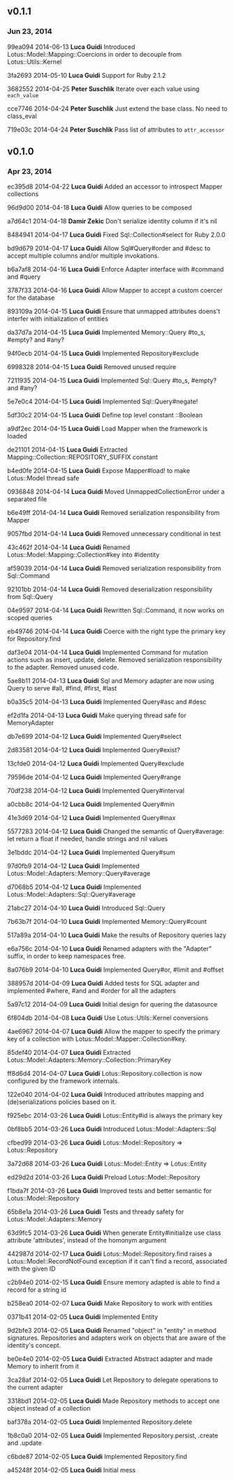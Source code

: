 ## v0.1.1
### Jun 23, 2014

99ea094 2014-06-13 **Luca Guidi** Introduced Lotus::Model::Mapping::Coercions in order to decouple from Lotus::Utils::Kernel

3fa2693 2014-05-10 **Luca Guidi** Support for Ruby 2.1.2

3682552 2014-04-25 **Peter Suschlik** Iterate over each value using `each_value`

cce7746 2014-04-24 **Peter Suschlik** Just extend the base class. No need to class_eval

719e03c 2014-04-24 **Peter Suschlik** Pass list of attributes to `attr_accessor`

## v0.1.0
### Apr 23, 2014

ec395d8 2014-04-22 **Luca Guidi** Added an accessor to introspect Mapper collections

96d9d00 2014-04-18 **Luca Guidi** Allow queries to be composed

a7d64c1 2014-04-18 **Damir Zekic**  Don't serialize identity column if it's nil

8484941 2014-04-17 **Luca Guidi** Fixed Sql::Collection#select for Ruby 2.0.0

bd9d679 2014-04-17 **Luca Guidi** Allow Sql#Query#order and #desc to accept multiple columns and/or multiple invokations.

b6a7af8 2014-04-16 **Luca Guidi** Enforce Adapter interface with #command and #query

3787f33 2014-04-16 **Luca Guidi** Allow Mapper to accept a custom coercer for the database

893109a 2014-04-15 **Luca Guidi** Ensure that unmapped attributes doens't interfer with initialization of entities

da37d7a 2014-04-15 **Luca Guidi** Implemented Memory::Query #to_s, #empty? and #any?

94f0ecb 2014-04-15 **Luca Guidi** Implemented Repository#exclude

6998328 2014-04-15 **Luca Guidi** Removed unused require

7211935 2014-04-15 **Luca Guidi** Implemented Sql::Query #to_s, #empty? and #any?

5e7e0c4 2014-04-15 **Luca Guidi** Implemented Sql::Query#negate!

5df30c2 2014-04-15 **Luca Guidi** Define top level constant ::Boolean

a9df2ec 2014-04-15 **Luca Guidi** Load Mapper when the framework is loaded

de21101 2014-04-15 **Luca Guidi** Extracted Mapping::Collection::REPOSITORY_SUFFIX constant

b4ed0fe 2014-04-15 **Luca Guidi** Expose Mapper#load! to make Lotus::Model thread safe

0936848 2014-04-14 **Luca Guidi** Moved UnmappedCollectionError under a separated file

b6e49ff 2014-04-14 **Luca Guidi** Removed serialization responsibility from Mapper

9057fbd 2014-04-14 **Luca Guidi** Removed unnecessary conditional in test

43c462f 2014-04-14 **Luca Guidi** Renamed Lotus::Model::Mapping::Collection#key into #identity

af59039 2014-04-14 **Luca Guidi** Removed serialization responsibility from Sql::Command

92101bb 2014-04-14 **Luca Guidi** Removed deserialization responsibility from Sql::Query

04e9597 2014-04-14 **Luca Guidi** Rewritten Sql::Command, it now works on scoped queries

eb49746 2014-04-14 **Luca Guidi** Coerce with the right type the primary key for Repository.find

daf3e04 2014-04-14 **Luca Guidi** Implemented Command for mutation actions such as insert, update, delete. Removed serialization responsibility to the adapter. Removed unused code.

5ae8b11 2014-04-13 **Luca Guidi** Sql and Memory adapter are now using Query to serve #all, #find, #first, #last

b0a35c5 2014-04-13 **Luca Guidi** Implemented Query#asc and #desc

ef2d1fa 2014-04-13 **Luca Guidi** Make querying thread safe for MemoryAdapter

db7e699 2014-04-12 **Luca Guidi** Implemented Query#select

2d83581 2014-04-12 **Luca Guidi** Implemented Query#exist?

13cfde0 2014-04-12 **Luca Guidi** Implemented Query#exclude

79596de 2014-04-12 **Luca Guidi** Implemented Query#range

70df238 2014-04-12 **Luca Guidi** Implemented Query#interval

a0cbb8c 2014-04-12 **Luca Guidi** Implemented Query#min

41e3d69 2014-04-12 **Luca Guidi** Implemented Query#max

5577283 2014-04-12 **Luca Guidi** Changed the semantic of Query#average: let return a float if needed, handle strings and nil values

3e1bddc 2014-04-12 **Luca Guidi** Implemented Query#sum

97d0fb9 2014-04-12 **Luca Guidi** Implemented Lotus::Model::Adapters::Memory::Query#average

d7068b5 2014-04-12 **Luca Guidi** Implemented Lotus::Model::Adapters::Sql::Query#average

21abc27 2014-04-10 **Luca Guidi** Introduced Sql::Query

7b63b7f 2014-04-10 **Luca Guidi** Implemented Memory::Query#count

517a89a 2014-04-10 **Luca Guidi** Make the results of Repository queries lazy

e6a756c 2014-04-10 **Luca Guidi** Renamed adapters with the "Adapter" suffix, in order to keep namespaces free.

8a076b9 2014-04-10 **Luca Guidi** Implemented Query#or, #limit and #offset

388957d 2014-04-09 **Luca Guidi** Added tests for SQL adapter and implemented #where, #and and #order for all the adapters

5a97c12 2014-04-09 **Luca Guidi** Initial design for quering the datasource

6f804db 2014-04-08 **Luca Guidi** Use Lotus::Utils::Kernel conversions

4ae6967 2014-04-07 **Luca Guidi** Allow the mapper to specify the primary key of a collection with Lotus::Model::Mapper::Collection#key.

85def40 2014-04-07 **Luca Guidi** Extracted Lotus::Model::Adapters::Memory::Collection::PrimaryKey

ff8d6d4 2014-04-07 **Luca Guidi** Lotus::Repository.collection is now configured by the framework internals.

122e040 2014-04-02 **Luca Guidi** Introduced attributes mapping and (de)serializations policies based on it.

f925ebc 2014-03-26 **Luca Guidi** Lotus::Entity#id is always the primary key

0bf8bb5 2014-03-26 **Luca Guidi** Introduced Lotus::Model::Adapters::Sql

cfbed99 2014-03-26 **Luca Guidi** Lotus::Model::Repository => Lotus::Repository

3a72d68 2014-03-26 **Luca Guidi** Lotus::Model::Entity => Lotus::Entity

ed29d2d 2014-03-26 **Luca Guidi** Preload Lotus::Model::Repository

f1bda7f 2014-03-26 **Luca Guidi** Improved tests and better semantic for Lotus::Model::Repository

65b8e1a 2014-03-26 **Luca Guidi** Tests and thready safety for Lotus::Model::Adapters::Memory

63d9fc5 2014-03-26 **Luca Guidi** When generate Entity#initialize use class attribute 'attributes', instead of the homonym argument

442987d 2014-02-17 **Luca Guidi** Lotus::Model::Repository.find raises a Lotus::Model::RecordNotFound exception if it can't find a record, associated with the given ID

c2b94e0 2014-02-15 **Luca Guidi** Ensure memory adapted is able to find a record for a string id

b258ea0 2014-02-07 **Luca Guidi** Make Repository to work with entities

0371b41 2014-02-05 **Luca Guidi** Implemented Entity

9d2bfe3 2014-02-05 **Luca Guidi** Renamed "object" in "entity" in method signatures. Repositories and adapters work on objects that are aware of the identity's concept.

be0e4e0 2014-02-05 **Luca Guidi** Extracted Abstract adapter and made Memory to inherit from it

3ca28af 2014-02-05 **Luca Guidi** Let Repository to delegate operations to the current adapter

3318bd1 2014-02-05 **Luca Guidi** Made Repository methods to accept one object instead of a collection

baf378a 2014-02-05 **Luca Guidi** Implemented Repository.delete

1b8c0a0 2014-02-05 **Luca Guidi** Implemented Repository.persist, .create and .update

c6bde87 2014-02-05 **Luca Guidi** Implemented Repository.find

a45248f 2014-02-05 **Luca Guidi** Initial mess
